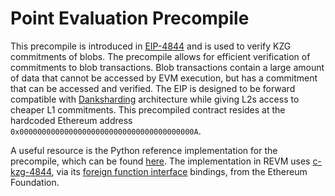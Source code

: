 # Point Evaluation Precompile

This precompile is introduced in [EIP-4844](https://eips.ethereum.org/EIPS/eip-4844) and is used to verify KZG commitments of blobs. The precompile allows for efficient verification of commitments to blob transactions. Blob transactions contain a large amount of data that cannot be accessed by EVM execution, but has a commitment that can be accessed and verified. The EIP is designed to be forward compatible with [Danksharding](https://ethereum.org/en/roadmap/danksharding/) architecture while giving L2s access to cheaper L1 commitments. This precompiled contract resides at the hardcoded Ethereum address `0x000000000000000000000000000000000000000A`.

A useful resource is the Python reference implementation for the precompile, which can be found [here](https://github.com/ethereum/consensus-specs/blob/86fb82b221474cc89387fa6436806507b3849d88/specs/deneb/polynomial-commitments.md). The implementation in REVM uses [c-kzg-4844](https://github.com/ethereum/c-kzg-4844), via its [foreign function interface](https://en.wikipedia.org/wiki/Foreign_function_interface) bindings, from the Ethereum Foundation.
